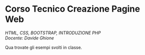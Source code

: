 

# Corso Tecnico Creazione Pagine Web
*HTML, CSS, BOOTSTRAP, INTRODUZIONE PHP*  
*Docente: Davide Ghione*


Qua trovate gli esempi svolti in classe. 